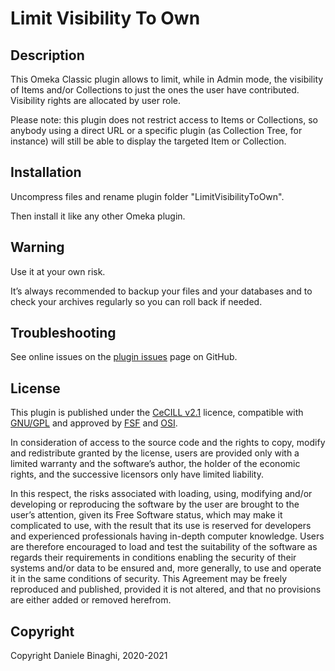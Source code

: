 # Limit Visibility To Own

## Description

This Omeka Classic plugin allows to limit, while in Admin mode, the visibility of Items and/or Collections
to just the ones the user have contributed. Visibility rights are allocated by user role.

Please note: this plugin does not restrict access to Items or Collections, so anybody using a direct URL or a specific plugin (as Collection Tree, for instance) will still be able to display the targeted Item or Collection.

## Installation
Uncompress files and rename plugin folder "LimitVisibilityToOwn".

Then install it like any other Omeka plugin.

## Warning
Use it at your own risk.

It’s always recommended to backup your files and your databases and to check your archives regularly so you can roll back if needed.

## Troubleshooting
See online issues on the <a href="https://github.com/DBinaghi/plugin-EmailNotification/issues" target="_blank">plugin issues</a> page on GitHub.

## License
This plugin is published under the <a href="https://www.cecill.info/licences/Licence_CeCILL_V2.1-en.html" target="_blank">CeCILL v2.1</a> licence, compatible with <a href="https://www.gnu.org/licenses/gpl-3.0.html" target="_blank">GNU/GPL</a> and approved by <a href="https://www.fsf.org/" target="_blank">FSF</a> and <a href="http://opensource.org/" target="_blank">OSI</a>.

In consideration of access to the source code and the rights to copy, modify and redistribute granted by the license, users are provided only with a limited warranty and the software’s author, the holder of the economic rights, and the successive licensors only have limited liability.

In this respect, the risks associated with loading, using, modifying and/or developing or reproducing the software by the user are brought to the user’s attention, given its Free Software status, which may make it complicated to use, with the result that its use is reserved for developers and experienced professionals having in-depth computer knowledge. Users are therefore encouraged to load and test the suitability of the software as regards their requirements in conditions enabling the security of their systems and/or data to be ensured and, more generally, to use and operate it in the same conditions of security. This Agreement may be freely reproduced and published, provided it is not altered, and that no provisions are either added or removed herefrom.

## Copyright
Copyright Daniele Binaghi, 2020-2021
